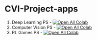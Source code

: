 # CVI-Project-apps
1. Deep Learning PS - [![Open All Colab](https://colab.research.google.com/assets/colab-badge.svg)](https://colab.research.google.com/drive/11x9Z2K1wNSDXIW3_SnBwUWvpsi6D0i4E#scrollTo=EdEwBoAkPjh6)
2. Computer Vision PS - [![Open All Colab](https://colab.research.google.com/assets/colab-badge.svg)](https://colab.research.google.com/github/shreyesss/CVI-Project-apps/blob/master/CV_PS_21_22.ipynb)
3. RL Games PS - [![Open All Colab](https://colab.research.google.com/assets/colab-badge.svg)](https://colab.research.google.com/drive/1LQGgKReHYcgskAO0mAFSZboI4KA3sorW#scrollTo=LITRSgg9I33Z)
